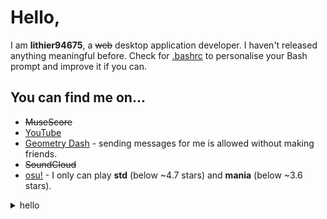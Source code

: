 # Hello,

I am **lithier94675**, a ~~web~~ desktop application developer. I haven't released anything meaningful before. Check for [.bashrc](./bashrc) to personalise your Bash prompt and improve it if you can.

## You can find me on...

- ~~MuseScore~~
- [YouTube](https://youtube.com/@lithier94675)
- [Geometry Dash](https://gdbrowser.com/u/lithier94675) - sending messages for me is allowed without making friends.
- ~~SoundCloud~~ 
- [osu!](https://osu.ppy.sh/users/34649968) - I only can play **std** (below ~4.7 stars) and **mania** (below ~3.6 stars).

<details>
  <summary>hello</summary>
  <p>hi</p>
</details>
